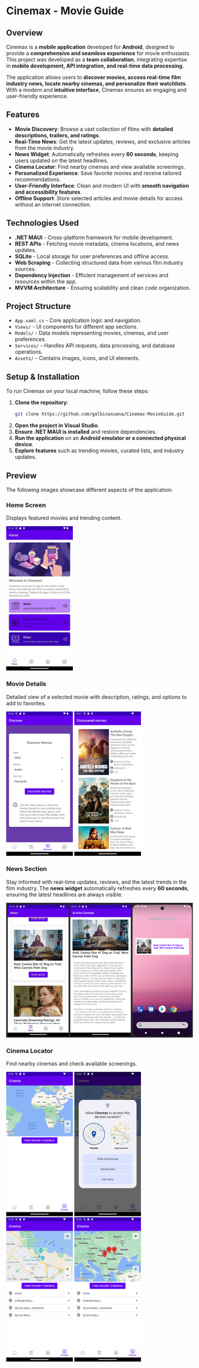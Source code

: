 # Cinemax - Movie Guide

## Overview

Cinemax is a **mobile application** developed for **Android**, designed to provide a **comprehensive and seamless experience** for movie enthusiasts. This project was developed as a **team collaboration**, integrating expertise in **mobile development, API integration, and real-time data processing**.

The application allows users to **discover movies, access real-time film industry news, locate nearby cinemas, and personalize their watchlists**. With a modern and **intuitive interface**, Cinemax ensures an engaging and user-friendly experience.

## Features

- **Movie Discovery**: Browse a vast collection of films with **detailed descriptions, trailers, and ratings**.
- **Real-Time News**: Get the latest updates, reviews, and exclusive articles from the movie industry.
- **News Widget**: Automatically refreshes every **60 seconds**, keeping users updated on the latest headlines.
- **Cinema Locator**: Find nearby cinemas and view available screenings.
- **Personalized Experience**: Save favorite movies and receive tailored recommendations.
- **User-Friendly Interface**: Clean and modern UI with **smooth navigation and accessibility features**.
- **Offline Support**: Store selected articles and movie details for access without an internet connection.

## Technologies Used

- **.NET MAUI** - Cross-platform framework for mobile development.
- **REST APIs** - Fetching movie metadata, cinema locations, and news updates.
- **SQLite** - Local storage for user preferences and offline access.
- **Web Scraping** - Collecting structured data from various film industry sources.
- **Dependency Injection** - Efficient management of services and resources within the app.
- **MVVM Architecture** - Ensuring scalability and clean code organization.

## Project Structure

- `App.xaml.cs` - Core application logic and navigation.
- `Views/` - UI components for different app sections.
- `Models/` - Data models representing movies, cinemas, and user preferences.
- `Services/` - Handles API requests, data processing, and database operations.
- `Assets/` - Contains images, icons, and UI elements.

## Setup & Installation

To run Cinemax on your local machine, follow these steps:

1. **Clone the repository**:
   ```bash
   git clone https://github.com/galbinasuana/Cinemax-MovieGuide.git
   ```
2. **Open the project in Visual Studio**.
3. **Ensure .NET MAUI is installed** and restore dependencies.
4. **Run the application** on an **Android emulator or a connected physical device**.
5. **Explore features** such as trending movies, curated lists, and industry updates.

## Preview

The following images showcase different aspects of the application:

### Home Screen

Displays featured movies and trending content.

![Home Screen](images/home_screen.png)

### Movie Details

Detailed view of a selected movie with description, ratings, and options to add to favorites.

![Movie Details 1](images/movie_details_1.png)
![Movie Details 2](images/movie_details_2.png)

### News Section

Stay informed with real-time updates, reviews, and the latest trends in the film industry.
The **news widget** automatically refreshes every **60 seconds**, ensuring the latest headlines are always visible.

![News](images/news.png)

### Cinema Locator

Find nearby cinemas and check available screenings.

![Cinema Locator 1](images/cinema_locator_1.png)
![Cinema Locator 2](images/cinema_locator_2.png)
![Cinema Locator 3](images/cinema_locator_3.png)
![Cinema Locator 4](images/cinema_locator_4.png)